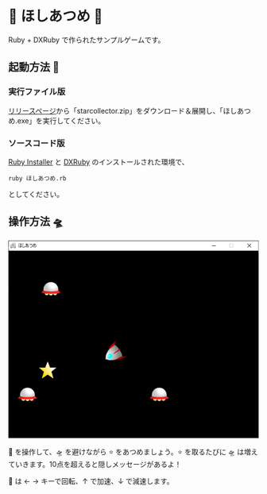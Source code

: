 # 🌟 ほしあつめ 🌟

Ruby + DXRuby で作られたサンプルゲームです。

## 起動方法 🚀

### 実行ファイル版

[リリースページ](https://github.com/nodai2hITC/neri_example1/releases/tag/v1.0.0)から「starcollector.zip」をダウンロード＆展開し、「ほしあつめ.exe」を実行してください。

### ソースコード版

[Ruby Installer](https://rubyinstaller.org/) と [DXRuby](https://dxruby.osdn.jp/) のインストールされた環境で、

```
ruby ほしあつめ.rb
```

としてください。

## 操作方法 🛸

![ゲーム画面](screenshot.png)

🚀 を操作して、🛸 を避けながら ⭐ をあつめましょう。⭐ を取るたびに 🛸 は増えていきます。10点を超えると隠しメッセージがあるよ！

🚀 は ← → キーで回転、↑ で加速、↓ で減速します。
